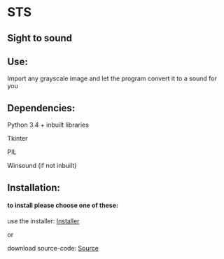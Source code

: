 # STS

## Sight to sound

## Use:
Import any grayscale image and let the program convert it to a sound for you

## Dependencies:
Python 3.4 + inbuilt libraries

Tkinter

PIL

Winsound (if not inbuilt)


## Installation:
#### to install please choose one of these:
use the installer: [Installer](https://github.com/DaanVink/StS/releases)  

or

download source-code: [Source](https://github.com/DaanVink/StS/tree/master)  
